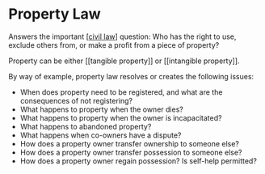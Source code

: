 # Property Law

Answers the important [[civil law]] question: Who has the right to use, exclude others from, or make a profit from a piece of property?

Property can be either [[tangible property]] or [[intangible property]].

By way of example, property law resolves or creates the following issues:

- When does property need to be registered, and what are the consequences of not registering?
- What happens to property when the owner dies?
- What happens to property when the owner is incapacitated?
- What happens to abandoned property?
- What happens when co-owners have a dispute?
- How does a property owner transfer ownership to someone else?
- How does a property owner transfer possession to someone else?
- How does a property owner regain possession?  Is self-help permitted?

[//begin]: # "Autogenerated link references for markdown compatibility"
[civil law]: civil-law.md "Civil Law"
[//end]: # "Autogenerated link references"